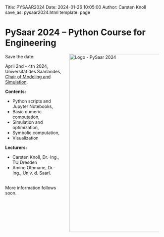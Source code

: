 Title: PYSAAR2024
Date: 2024-01-26 10:05:00
Author: Carsten Knoll
save_as: pysaar2024.html
template: page


# PySaar 2024 – Python Course for Engineering



<img src="img/cover-round-shadow-small.png" title="PySaar 2024" alt="Logo - PySaar 2024"  style="float:right; width:60vw; max-width:290px; margin-left:1.5em; margin-bottom:1.5em; margin-right:.5em;" />

Save the date:
<br>

April 2nd - 4th 2024, Universität des Saarlandes, [Chair of Modeling and Simulation](https://www.uni-saarland.de/en/lehrstuhl/flasskamp.html).


**Contents:**

- Python scripts and Jupyter Notebooks,
- Basic numeric computation,
- Simulation and optimization,
- Symbolic computation,
- Visualization


**Lecturers:**

- Carsten Knoll, Dr.-Ing., TU Dresden
- Amine Othmane, Dr.-Ing., Univ. d. Saarl.


<br>
More information follows soon.


